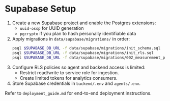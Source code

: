 # Supabase Setup

1. Create a new Supabase project and enable the Postgres extensions:
   - `uuid-ossp` for UUID generation
   - `pgcrypto` if you plan to hash personally identifiable data
2. Apply migrations in `data/supabase/migrations/` in order:
   ```bash
   psql $SUPABASE_DB_URL -f data/supabase/migrations/init_schema.sql
   psql $SUPABASE_DB_URL -f data/supabase/migrations/init_rls.sql
   psql $SUPABASE_DB_URL -f data/supabase/migrations/002_measurement_provenance.sql
   ```
3. Configure RLS policies so agent and backend access is limited:
   - Restrict read/write to service role for ingestion.
   - Create limited tokens for analytics consumers.
4. Store Supabase credentials in `backend/.env` and `agents/.env`.

Refer to `deployment_guide.md` for end-to-end deployment instructions.
